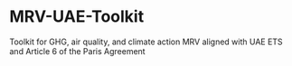 # MRV-UAE-Toolkit
Toolkit for GHG, air quality, and climate action MRV aligned with UAE ETS and Article 6 of the Paris Agreement
